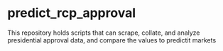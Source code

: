 # predict_rcp_approval
This repository holds scripts that can scrape, collate, and analyze presidential approval data, and compare the values to predictit markets
